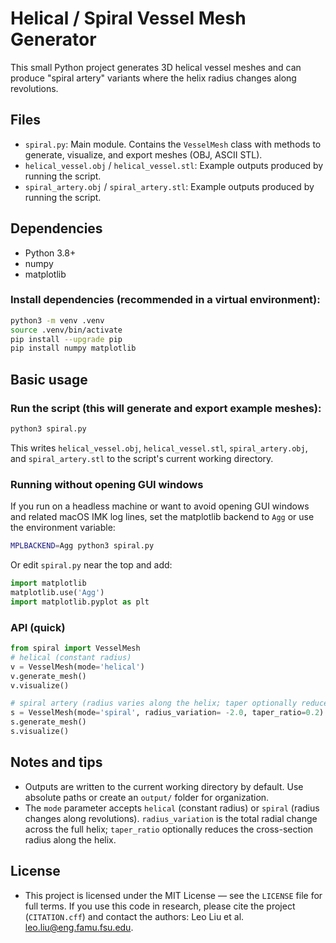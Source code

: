 # Helical / Spiral Vessel Mesh Generator

This small Python project generates 3D helical vessel meshes and can produce "spiral artery" variants where the helix radius changes along revolutions.

## Files
- `spiral.py`: Main module. Contains the `VesselMesh` class with methods to generate, visualize, and export meshes (OBJ, ASCII STL).
- `helical_vessel.obj` / `helical_vessel.stl`: Example outputs produced by running the script.
- `spiral_artery.obj` / `spiral_artery.stl`: Example outputs produced by running the script.

## Dependencies
- Python 3.8+
- numpy
- matplotlib

### Install dependencies (recommended in a virtual environment):

```bash
python3 -m venv .venv
source .venv/bin/activate
pip install --upgrade pip
pip install numpy matplotlib
```

## Basic usage

### Run the script (this will generate and export example meshes):

```bash
python3 spiral.py
```

This writes `helical_vessel.obj`, `helical_vessel.stl`, `spiral_artery.obj`, and `spiral_artery.stl` to the script's current working directory.

### Running without opening GUI windows

If you run on a headless machine or want to avoid opening GUI windows and related macOS IMK log lines, set the matplotlib backend to `Agg` or use the environment variable:

```bash
MPLBACKEND=Agg python3 spiral.py
```

Or edit `spiral.py` near the top and add:

```python
import matplotlib
matplotlib.use('Agg')
import matplotlib.pyplot as plt
```

### API (quick)

```python
from spiral import VesselMesh
# helical (constant radius)
v = VesselMesh(mode='helical')
v.generate_mesh()
v.visualize()

# spiral artery (radius varies along the helix; taper optionally reduces cross-section)
s = VesselMesh(mode='spiral', radius_variation= -2.0, taper_ratio=0.2)
s.generate_mesh()
s.visualize()
```

## Notes and tips
- Outputs are written to the current working directory by default. Use absolute paths or create an `output/` folder for organization.
- The `mode` parameter accepts `helical` (constant radius) or `spiral` (radius changes along revolutions). `radius_variation` is the total radial change across the full helix; `taper_ratio` optionally reduces the cross-section radius along the helix.

## License
- This project is licensed under the MIT License — see the `LICENSE` file for full terms. If you use this code in research, please cite the project (`CITATION.cff`) and contact the authors: Leo Liu et al. <leo.liu@eng.famu.fsu.edu>.
